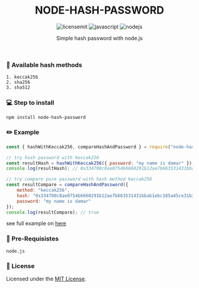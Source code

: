 <h1 align="center">
    NODE-HASH-PASSWORD
</h1>

<p align="center">
 <img src="https://camo.githubusercontent.com/3dbcfa4997505c80ef928681b291d33ecfac2dabf563eb742bb3e269a5af909c/68747470733a2f2f696d672e736869656c64732e696f2f6769746875622f6c6963656e73652f496c65726961796f2f6d61726b646f776e2d6261646765733f7374796c653d666f722d7468652d6261646765" alt="licensemit" />
  <img src="https://img.shields.io/badge/javascript-%23323330.svg?style=for-the-badge&logo=javascript&logoColor=%23F7DF1E" alt="javascript" />
  <img src="https://img.shields.io/badge/node.js-6DA55F?style=for-the-badge&logo=node.js&logoColor=white" alt="nodejs" />
</p>

<p align="center">
    Simple hash password with node.js
</p>

<br>

### 💼 Available hash methods

```
1. keccak256 
2. sha256
3. sha512
```

### 💻 Step to install

```
npm install node-hash-password
```

### ✏️ Example

```javascript
const { hashWithKeccak256, compareHashAndPassword } = require("node-hash-password");

// try hash password with keccak256
const resultHash = hashWithKeccak256({ password: "my name is damar" });
console.log(resultHash); // 0x334700c8ae0754b6660291b12ae7b663531431bbab1ebc185a45ce31b344d927

// try compare pure password with hash method keccak256
const resultCompare = compareHashAndPassword({
    method: "keccak256",
    hash: "0x334700c8ae0754b6660291b12ae7b663531431bbab1ebc185a45ce31b344d927",
    password: "my name is damar"
});
console.log(resultCompare); // true
```
see full example on [here](./example/hash.js)

### 🧾 Pre-Requisistes

```
node.js
```

### 📝 License

Licensed under the [MIT License](./LICENSE).
